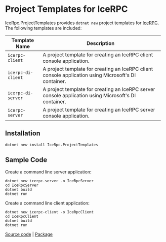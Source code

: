 # Project Templates for IceRPC

IceRpc.ProjectTemplates provides `dotnet new` project templates for [IceRPC][icerpc]. The following templates
are included:

| Template Name      | Description                                                                                          |
|--------------------|------------------------------------------------------------------------------------------------------|
| `icerpc-client`    | A project template for creating an IceRPC client console application.                                |
| `icerpc-di-client` | A project template for creating an IceRPC client console application using Microsoft's DI container. |
| `icerpc-di-server` | A project template for creating an IceRPC server console application using Microsoft's DI container. |
| `icerpc-server`    | A project template for creating an IceRPC server console application.                                |

## Installation

``` shell
dotnet new install IceRpc.ProjectTemplates
```

## Sample Code

Create a command line server application:

``` shell
dotnet new icerpc-server -o IceRpcServer
cd IceRpcServer
dotnet build
dotnet run
```

Create a command line client application:

``` shell
dotnet new icerpc-client -o IceRpcClient
cd IceRpcClient
dotnet build
dotnet run
```

[Source code][source] | [Package][package]

[icerpc]: https://www.nuget.org/packages/IceRpc
[package]: https://www.nuget.org/packages/IceRpc.ProjectTemplates
[source]: https://github.com/icerpc/icerpc-csharp/tree/main/src/IceRpc.ProjectTemplates

